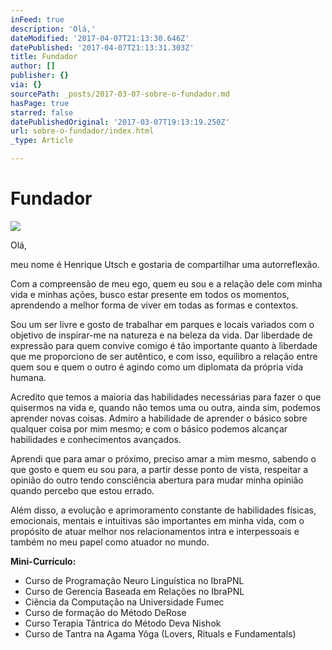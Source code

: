 ```yaml
---
inFeed: true
description: 'Olá,'
dateModified: '2017-04-07T21:13:30.646Z'
datePublished: '2017-04-07T21:13:31.303Z'
title: Fundador
author: []
publisher: {}
via: {}
sourcePath: _posts/2017-03-07-sobre-o-fundador.md
hasPage: true
starred: false
datePublishedOriginal: '2017-03-07T19:13:19.250Z'
url: sobre-o-fundador/index.html
_type: Article

---
```

# Fundador
![](https://imgflo.herokuapp.com/graph/2b2431f8e7ba7b0/5bded7c3542eb6472ee66171ecf5122a/croprotate.jpg?cropheight=3054&cropwidth=4592&degrees=0&input=https%3A%2F%2Fthe-grid-user-content.s3-us-west-2.amazonaws.com%2F3d67e81e-1969-4fd0-914b-4367e81aad48.jpg&x=0&y=0)

Olá,

meu nome é Henrique Utsch e gostaria de compartilhar uma autorreflexão.

Com a compreensão de meu ego, quem eu sou e a relação dele com minha vida e minhas ações, busco estar presente em todos os momentos, aprendendo a melhor forma de viver em todas as formas e contextos.

Sou um ser livre e gosto de trabalhar em parques e locais variados com o objetivo de inspirar-me na natureza e na beleza da vida. Dar liberdade de expressão para quem convive comigo é tão importante quanto à liberdade que me proporciono de ser autêntico, e com isso, equilibro a relação entre quem sou e quem o outro é agindo como um diplomata da própria vida humana.

Acredito que temos a maioria das habilidades necessárias para fazer o que quisermos na vida e, quando não temos uma ou outra, ainda sim, podemos aprender novas coisas. Admiro a habilidade de aprender o básico sobre qualquer coisa por mim mesmo; e com o básico podemos alcançar habilidades e conhecimentos avançados.

Aprendi que para amar o próximo, preciso amar a mim mesmo, sabendo o que gosto e quem eu sou para, a partir desse ponto de vista, respeitar a opinião do outro tendo consciência abertura para mudar minha opinião quando percebo que estou errado.

Além disso, a evolução e aprimoramento constante de habilidades físicas, emocionais, mentais e intuitivas são importantes em minha vida, com o propósito de atuar melhor nos relacionamentos intra e interpessoais e também no meu papel como atuador no mundo.

**Mini-Currículo:**

* Curso de Programação Neuro Linguística no IbraPNL
* Curso de Gerencia Baseada em Relações no IbraPNL
* Ciência da Computação na Universidade Fumec
* Curso de formação do Método DeRose
* Curso Terapia Tântrica do Método Deva Nishok
* Curso de Tantra na Agama Yôga (Lovers, Rituals e Fundamentals)